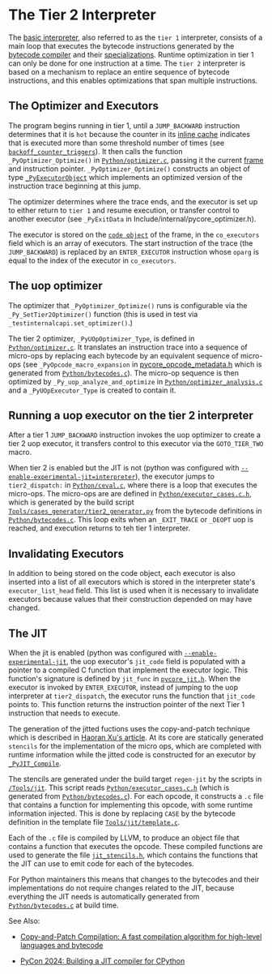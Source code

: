 # The Tier 2 Interpreter

The [basic interpreter](interpreter.md), also referred to as the `tier 1`
interpreter, consists of a main loop that executes the bytecode instructions
generated by the [bytecode compiler](compiler.md) and their
[specializations](interpreter.md#Specialization). Runtime optimization in tier 1
can only be done for one instruction at a time. The `tier 2` interpreter is
based on a mechanism to replace an entire sequence of bytecode instructions,
and this enables optimizations that span multiple instructions.

## The Optimizer and Executors

The program begins running in tier 1, until a `JUMP_BACKWARD` instruction
determines that it is `hot` because the counter in its
[inline cache](interpreter.md#inline-cache-entries) indicates that is
executed more than some threshold number of times (see
[`backoff_counter_triggers`](../Include/internal/pycore_backoff.h)).
It then calls the function `_PyOptimizer_Optimize()` in
[`Python/optimizer.c`](../Python/optimizer.c), passing it the current
[frame](frames.md) and instruction pointer. `_PyOptimizer_Optimize()`
constructs an object of type
[`_PyExecutorObject`](Include/internal/pycore_optimizer.h) which implements
an optimized version of the instruction trace beginning at this jump.

The optimizer determines where the trace ends, and the executor is set up
to either return to `tier 1` and resume execution, or transfer control
to another executor (see `_PyExitData` in Include/internal/pycore_optimizer.h).

The executor is stored on the [`code object`](code_objects.md) of the frame,
in the `co_executors` field which is an array of executors. The start
instruction of the trace (the `JUMP_BACKWARD`) is replaced by an
`ENTER_EXECUTOR` instruction whose `oparg` is equal to the index of the
executor in `co_executors`.

## The uop optimizer

The optimizer that `_PyOptimizer_Optimize()` runs is configurable
via the `_Py_SetTier2Optimizer()` function (this is used in test
via `_testinternalcapi.set_optimizer()`.)

The tier 2 optimizer, `_PyUOpOptimizer_Type`, is defined in
[`Python/optimizer.c`](../Python/optimizer.c). It translates
an instruction trace into a sequence of micro-ops by replacing
each bytecode by an equivalent sequence of micro-ops
(see `_PyOpcode_macro_expansion` in
[pycore_opcode_metadata.h](../Include/internal/pycore_opcode_metadata.h)
which is generated from [`Python/bytecodes.c`](../Python/bytecodes.c)).
The micro-op sequence is then optimized by
`_Py_uop_analyze_and_optimize` in
[`Python/optimizer_analysis.c`](../Python/optimizer_analysis.c)
and a `_PyUOpExecutor_Type` is created to contain it.

## Running a uop executor on the tier 2 interpreter

After a tier 1 `JUMP_BACKWARD` instruction invokes the uop optimizer
to create a tier 2 uop executor, it transfers control to this executor
via the `GOTO_TIER_TWO` macro.

When tier 2 is enabled but the JIT is not (python was configured with
[`--enable-experimental-jit=interpreter`](https://docs.python.org/dev/using/configure.html#cmdoption-enable-experimental-jit)),
the executor jumps to `tier2_dispatch:` in
[`Python/ceval.c`](../Python/ceval.c), where there is a loop that
executes the micro-ops. The micro-ops are are defined in
[`Python/executor_cases.c.h`](../Python/executor_cases.c.h),
which is generated by the build script
[`Tools/cases_generator/tier2_generator.py`](../Tools/cases_generator/tier2_generator.py)
from the bytecode definitions in
[`Python/bytecodes.c`](../Python/bytecodes.c).
This loop exits when an `_EXIT_TRACE` or `_DEOPT` uop is reached,
and execution returns to teh tier 1 interpreter.

## Invalidating Executors

In addition to being stored on the code object, each executor is also
inserted into a list of all executors which is stored in the interpreter
state's `executor_list_head` field. This list is used when it is necessary
to invalidate executors because values that their construction depended
on may have changed.

## The JIT

When the jit is enabled (python was configured with
[`--enable-experimental-jit`](https://docs.python.org/dev/using/configure.html#cmdoption-enable-experimental-jit),
the uop executor's `jit_code` field is populated with a pointer to a compiled
C function that implement the executor logic. This function's signature is
defined by `jit_func` in [`pycore_jit.h`](Include/internal/pycore_jit.h).
When the executor is invoked by `ENTER_EXECUTOR`, instead of jumping to
the uop interpreter at `tier2_dispatch`, the executor runs the function
that `jit_code` points to. This function returns the instruction pointer
of the next Tier 1 instruction that needs to execute.

The generation of the jitted fuctions uses the copy-and-patch technique
which is described in
[Haoran Xu's article](https://sillycross.github.io/2023/05/12/2023-05-12/).
At its core are statically generated `stencils` for the implementation
of the micro ops, which are completed with runtime information while
the jitted code is constructed for an executor by
[`_PyJIT_Compile`](../Python/jit.c).

The stencils are generated under the build target `regen-jit` by the scripts
in [`/Tools/jit`](/Tools/jit). This script reads
[`Python/executor_cases.c.h`](../Python/executor_cases.c.h) (which is
generated from [`Python/bytecodes.c`](../Python/bytecodes.c)). For
each opcode, it constructs a `.c` file that contains a function for
implementing this opcode, with some runtime information injected.
This is done by replacing `CASE` by the bytecode definition in the
template file [`Tools/jit/template.c`](../Tools/jit/template.c).

Each of the `.c` file is compiled by LLVM, to produce an object file
that contains a function that executes the opcode. These compiled
functions are used to generate the file
[`jit_stencils.h`](../jit_stencils.h), which contains the functions
that the JIT can use to emit code for each of the bytecodes.

For Python maintainers this means that changes to the bytecodes and
their implementations do not require changes related to the JIT,
because everything the JIT needs is automatically generated from
[`Python/bytecodes.c`](../Python/bytecodes.c) at build time.

See Also:

* [Copy-and-Patch Compilation: A fast compilation algorithm for high-level languages and bytecode](https://arxiv.org/abs/2011.13127)

* [PyCon 2024: Building a JIT compiler for CPython](https://www.youtube.com/watch?v=kMO3Ju0QCDo)
